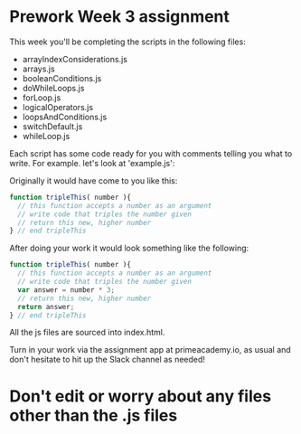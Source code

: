 Prework Week 3 assignment
=========================

This week you'll be completing the scripts in the following files:

* arrayIndexConsiderations.js
* arrays.js
* booleanConditions.js
* doWhileLoops.js
* forLoop.js
* logicalOperators.js
* loopsAndConditions.js
* switchDefault.js
* whileLoop.js

Each script has some code ready for you with comments telling you what to write. For example. let's look at 'example.js':

Originally it would have come to you like this:

```javascript
function tripleThis( number ){
  // this function accepts a number as an argument
  // write code that triples the number given
  // return this new, higher number
} // end tripleThis
```

After doing your work it would look something like the following:

```javascript
function tripleThis( number ){
  // this function accepts a number as an argument
  // write code that triples the number given
  var answer = number * 3;
  // return this new, higher number
  return answer;
} // end tripleThis
```

All the js files are sourced into index.html.

Turn in your work via the assignment app at primeacademy.io, as usual and don't hesitate to hit up the Slack channel as needed!

Don't edit or worry about any files other than the .js files
=============